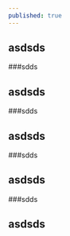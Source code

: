 ```yaml
---
published: true
---
```

## asdsds
###sdds
## asdsds
###sdds
## asdsds
###sdds
## asdsds
###sdds
## asdsds
